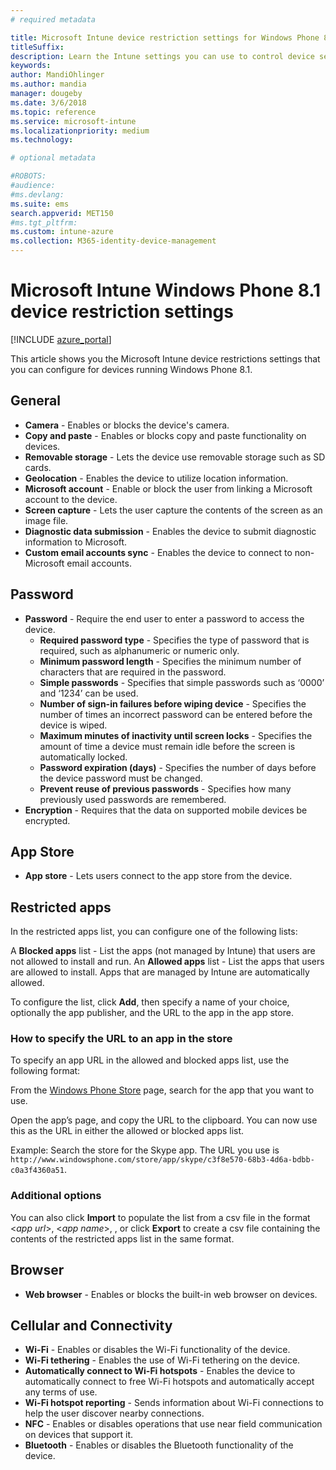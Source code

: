 ```yaml
---
# required metadata

title: Microsoft Intune device restriction settings for Windows Phone 8.1
titleSuffix:
description: Learn the Intune settings you can use to control device settings and functionality on devices running Windows Phone 8.1.
keywords:
author: MandiOhlinger
ms.author: mandia
manager: dougeby
ms.date: 3/6/2018
ms.topic: reference
ms.service: microsoft-intune
ms.localizationpriority: medium
ms.technology:

# optional metadata

#ROBOTS:
#audience:
#ms.devlang:
ms.suite: ems
search.appverid: MET150
#ms.tgt_pltfrm:
ms.custom: intune-azure
ms.collection: M365-identity-device-management
---
```


# Microsoft Intune Windows Phone 8.1 device restriction settings

[!INCLUDE [azure_portal](./includes/azure_portal.md)]

This article shows you the Microsoft Intune device restrictions settings that you can configure for devices running Windows Phone 8.1.


## General

- **Camera** - Enables or blocks the device's camera.
- **Copy and paste** - Enables or blocks copy and paste functionality on devices.
- **Removable storage** - Lets the device use removable storage such as SD cards.
- **Geolocation** - Enables the device to utilize location information.
- **Microsoft account** - Enable or block the user from linking a Microsoft account to the device.
- **Screen capture** - Lets the user capture the contents of the screen as an image file.
- **Diagnostic data submission** - Enables the device to submit diagnostic information to Microsoft.
- **Custom email accounts sync** - Enables the device to connect to non-Microsoft email accounts.

## Password

- **Password** - Require the end user to enter a password to access the device.
    - **Required password type** - Specifies the type of password that is required, such as alphanumeric or numeric only.
    - **Minimum password length** - Specifies the minimum number of characters that are required in the password.
    - **Simple passwords** - Specifies that simple passwords such as ‘0000’ and ‘1234’ can be used.
    - **Number of sign-in failures before wiping device** - Specifies the number of times an incorrect password can be entered before the device is wiped.
    - **Maximum minutes of inactivity until screen locks** - Specifies the amount of time a device must remain idle before the screen is automatically locked.
    - **Password expiration (days)** - Specifies the number of days before the device password must be changed.
    - **Prevent reuse of previous passwords** - Specifies how many previously used passwords are remembered.
- **Encryption** - Requires that the data on supported mobile devices be encrypted.

## App Store

- **App store** - Lets users connect to the app store from the device.

## Restricted apps

In the restricted apps list, you can configure one of the following lists:

A **Blocked apps** list - List the apps (not managed by Intune) that users are not allowed to install and run.
An **Allowed apps** list - List the apps that users are allowed to install. Apps that are managed by Intune are automatically allowed.

To configure the list, click **Add**, then specify a name of your choice, optionally the app publisher, and the URL to the app in the app store.

### How to specify the URL to an app in the store

To specify an app URL in the allowed and blocked apps list, use the following format:

From the [Windows Phone Store](https://www.microsoft.com/store/apps/windows-phone) page, search for the app that you want to use.

Open the app’s page, and copy the URL to the clipboard. You can now use this as the URL in either the allowed or blocked apps list.

Example: Search the store for the Skype app. The URL you use is `http://www.windowsphone.com/store/app/skype/c3f8e570-68b3-4d6a-bdbb-c0a3f4360a51`.



### Additional options

You can also click **Import** to populate the list from a csv file in the format <*app url*>, <*app name*>, <app publisher>, or click **Export** to create a csv file containing the contents of the restricted apps list in the same format.


## Browser

- **Web browser** - Enables or blocks the built-in web browser on devices.

## Cellular and Connectivity

- **Wi-Fi** - Enables or disables the Wi-Fi functionality of the device.
- **Wi-Fi tethering** - Enables the use of Wi-Fi tethering on the device.
- **Automatically connect to Wi-Fi hotspots** - Enables the device to automatically connect to free Wi-Fi hotspots and automatically accept any terms of use.
- **Wi-Fi hotspot reporting** - Sends information about Wi-Fi connections to help the user discover nearby connections.
- **NFC** - Enables or disables operations that use near field communication on devices that support it.
- **Bluetooth** - Enables or disables the Bluetooth functionality of the device.
